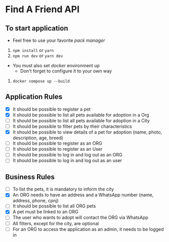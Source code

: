 # Find A Friend API

## To start application 

- Feel free to use your favorite *pack manager*

1. `npm install` or `yarn`
2. `npm run dev` or `yarn dev`

- You must also set *docker* environment up
  - Don't forget to configure it to your own way

1. `docker compose up --build`

## Application Rules

- [X] It should be possible to register a pet
- [X] It should be possible to list all pets available for adoption in a Org
- [ ] It should be possible to list all pets available for adoption in a City
- [ ] It should be possible to filter pets by their characteristics
- [X] It should be possible to view details of a pet for adoption (name, photo, description, age, breed)
- [ ] It should be possible to register as an ORG
- [ ] It should be possible to register as an User
- [ ] It should be possible to log in and log out as an ORG
- [ ] It should be possible to log in and log out as an user

## Business Rules

- [ ] To list the pets, it is mandatory to inform the city
- [X] An ORG needs to have an address and a WhatsApp number (name, address, phone, cpnj)
- [ ] It should be possible to list all ORG pets
- [X] A pet must be linked to an ORG
- [ ] The user who wants to adopt will contact the ORG via WhatsApp
- [ ] All filters, except for the city, are optional
- [ ] For an ORG to access the application as an admin, it needs to be logged in
